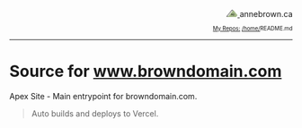 <!-- Basic Github Header: annebrown.ca -->
<div style="text-align: right">
<a href="https://www.annebrown.ca">
	<img src="static/img/logo-ab.svg"  width="20" style="text-decoration: none;">
	</a>annebrown.ca </div>
<div style="text-align: right">
	<sub><sub><a href="https://github.com/annebrown/?tab=repositories">
    My Repos:</a> <a href="https://github.com/annebrown/home/">/home/</a>README.md
</sub></sub></div>

---
<!-- End of Header -->

# Source for www.browndomain.com

Apex Site - Main entrypoint for browndomain.com.

> Auto builds and deploys to Vercel.



 


